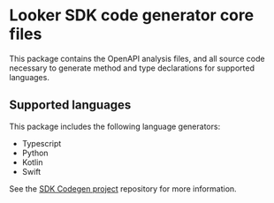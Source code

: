 # Looker SDK code generator core files

This package contains the OpenAPI analysis files, and all source code necessary to generate method and type declarations for supported languages.

## Supported languages

This package includes the following language generators:

- Typescript
- Python
- Kotlin
- Swift

See the [SDK Codegen project](https://github.com/looker-open-source/sdk-codegen) repository for more information.

